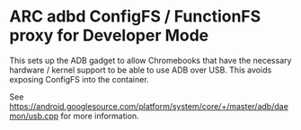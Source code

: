 # ARC adbd ConfigFS / FunctionFS proxy for Developer Mode

This sets up the ADB gadget to allow Chromebooks that have the necessary
hardware / kernel support to be able to use ADB over USB. This avoids exposing
ConfigFS into the container.

See
https://android.googlesource.com/platform/system/core/+/master/adb/daemon/usb.cpp
for more information.
